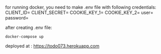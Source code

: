 for running docker, you need to make .env file with following credentials:
CLIENT_ID=
CLIENT_SECRET=
COOKIE_KEY_1=
COOKIE_KEY_2=
user=
password=

after creating .env file:

```
docker-compose up
```

deployed at : https://todo073.herokuapp.com
